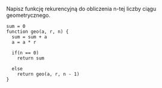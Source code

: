 Napisz funkcję rekurencyjną do obliczenia n-tej liczby ciągu geometrycznego.

```
sum = 0
function geo(a, r, n) {
  sum = sum + a
  a = a * r
  
  if(n == 0)
    return sum
  
  else
    return geo(a, r, n - 1)
}
```
